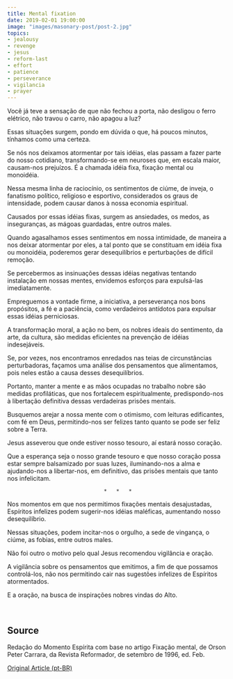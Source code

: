 ```yaml
---
title: Mental fixation
date: 2019-02-01 19:00:00
image: "images/masonary-post/post-2.jpg"
topics: 
- jealousy
- revenge
- jesus
- reform-last
- effort
- patience
- perseverance
- vigilancia
- prayer
---
```



Você já teve a sensação de que não fechou a porta, não desligou o ferro
elétrico, não travou o carro, não apagou a luz?

Essas situações surgem, pondo em dúvida o que, há poucos minutos, tínhamos como
uma certeza.

Se nós nos deixamos atormentar por tais idéias, elas passam a fazer parte do
nosso cotidiano, transformando-se em neuroses que, em escala maior, causam-nos
prejuízos. É a chamada idéia fixa, fixação mental ou monoidéia.

Nessa mesma linha de raciocínio, os sentimentos de ciúme, de inveja, o
fanatismo político, religioso e esportivo, considerados os graus de
intensidade, podem causar danos à nossa economia espiritual.

Causados por essas idéias fixas, surgem as ansiedades, os medos, as
inseguranças, as mágoas guardadas, entre outros males.

Quando agasalhamos esses sentimentos em nossa intimidade, de maneira a nos
deixar atormentar por eles, a tal ponto que se constituam em idéia fixa ou
monoidéia, poderemos gerar desequilíbrios e perturbações de difícil remoção.

Se percebermos as insinuações dessas idéias negativas tentando instalação em
nossas mentes, envidemos esforços para expulsá-las imediatamente.

Empreguemos a vontade firme, a iniciativa, a perseverança nos bons propósitos,
a fé e a paciência, como verdadeiros antídotos para expulsar essas idéias
perniciosas.

A transformação moral, a ação no bem, os nobres ideais do sentimento, da arte,
da cultura, são medidas eficientes na prevenção de idéias indesejáveis.

Se, por vezes, nos encontramos enredados nas teias de circunstâncias
perturbadoras, façamos uma análise dos pensamentos que alimentamos, pois neles
estão a causa desses desequilíbrios.

Portanto, manter a mente e as mãos ocupadas no trabalho nobre são medidas
profiláticas, que nos fortalecem espiritualmente, predispondo-nos à libertação
definitiva dessas verdadeiras prisões mentais.

Busquemos arejar a nossa mente com o otimismo, com leituras edificantes, com fé
em Deus, permitindo-nos ser felizes tanto quanto se pode ser feliz sobre a
Terra.

Jesus asseverou que onde estiver nosso tesouro, aí estará nosso coração.

Que a esperança seja o nosso grande tesouro e que nosso coração possa estar
sempre balsamizado por suas luzes, iluminando-nos a alma e ajudando-nos a
libertar-nos, em definitivo, das prisões mentais que tanto nos infelicitam.

                                   *   *   *

Nos momentos em que nos permitimos fixações mentais desajustadas, Espíritos
infelizes podem sugerir-nos idéias maléficas, aumentando nosso desequilíbrio.

Nessas situações, podem incitar-nos o orgulho, a sede de vingança, o ciúme, as
fobias, entre outros males.

Não foi outro o motivo pelo qual Jesus recomendou vigilância e oração.

A vigilância sobre os pensamentos que emitimos, a fim de que possamos
controlá-los, não nos permitindo cair nas sugestões infelizes de Espíritos
atormentados.

E a oração, na busca de inspirações nobres vindas do Alto.

 
## Source
Redação do Momento Espírita com base no artigo Fixação mental, de Orson Peter
Carrara, da Revista Reformador, de setembro de 1996, ed. Feb.



[Original Article (pt-BR)](http://momento.com.br/pt/ler_texto.php?id=1571)
